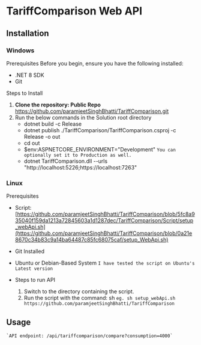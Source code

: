 # TariffComparison Web API

## Installation
### Windows

Prerequisites
Before you begin, ensure you have the following installed:
- .NET 8 SDK
- Git

Steps to Install
1. **Clone the repository: Public Repo** 
    https://github.com/paramjeetSinghBhatti/TariffComparison.git
2. Run the below commands in the Solution root directory
    - dotnet build -c Release
    - dotnet publish ./TariffComparison/TariffComparison.csproj -c Release -o out
    - cd out
    - $env:ASPNETCORE_ENVIRONMENT="Development" `You can optionally set it to Production as well.`
    - dotnet TariffComparison.dll --urls "http://localhost:5226;https://localhost:7263"

### Linux

Prerequisites
- Script: [https://github.com/paramjeetSinghBhatti/TariffComparison/blob/5fc8a935040f159da1213a72845603a1d1287dec/TariffComparison/Script/setup_webApi.sh](https://github.com/paramjeetSinghBhatti/TariffComparison/blob/0a21e8670c34b83c9a14ba64487c85fc68075caf/setup_WebApi.sh)

- Git Installed
- Ubuntu or Debian-Based System `I have tested the script on Ubuntu's Latest version`

- Steps to run API
    1. Switch to the directory containing the script.
    2. Run the script with the command: sh <script-name> <Git repo URL> `eg. sh setup_webApi.sh https://github.com/paramjeetSinghBhatti/TariffComparison`

## Usage
    `API endpoint: /api/tariffcomparison/compare?consumption=4000`
